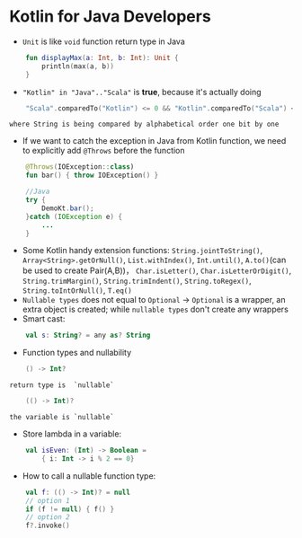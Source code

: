# Kotlin for Java Developers

* `Unit` is like `void` function return type in Java
```Kotlin
	fun displayMax(a: Int, b: Int): Unit {
		println(max(a, b))
	}
```
* `"Kotlin" in "Java".."Scala"` is **true**, because it's actually doing
```Kotlin
	"Scala".comparedTo("Kotlin") <= 0 && "Kotlin".comparedTo("Scala") <=0
```
	where String is being compared by alphabetical order one bit by one

* If we want to catch the exception in Java from Kotlin function, we need to explicitly add `@Throws` before the function
```Kotlin
	@Throws(IOException::class)
	fun bar() { throw IOException() }
``` 
```Java
	//Java
	try {
		DemoKt.bar();
	}catch (IOException e) {
		...
	}
```
* Some Kotlin handy extension functions: `String.jointToString()`, `Array<String>.getOrNull()`, `List.withIndex()`, `Int.until()`, `A.to()`(can be used to create Pair(A,B))， `Char.isLetter()`, `Char.isLetterOrDigit()`, `String.trimMargin()`, `String.trimIndent()`, `String.toRegex()`, `String.toIntOrNull()`, `T.eq()`
* `Nullable types` does not equal to `Optional` -> `Optional` is a wrapper, an extra object is created; while `nullable types` don't create any wrappers 
* Smart cast: 
```Kotlin
	val s: String? = any as? String
```
* Function types and nullability
```Kotlin
	() -> Int?
```
	return type is 	`nullable`
```Kotlin
	(() -> Int)?
```	
	the variable is `nullable`
* Store lambda in a variable:
```Kotlin
	val isEven: (Int) -> Boolean = 
		{ i: Int -> i % 2 == 0}
```
* How to call a nullable function type:
```Kotlin
	val f: (() -> Int)? = null
	// option 1
	if (f != null) { f() }
	// option 2
	f?.invoke()
```